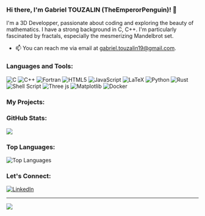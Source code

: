 ### Hi there, I'm Gabriel TOUZALIN (TheEmperorPenguin)! 👋

I'm a 3D Developper, passionate about coding and exploring the beauty of mathematics. I have a strong background in C, C++. I'm particularly fascinated by fractals, especially the mesmerizing Mandelbrot set.
- 📫 You can reach me via email at [gabriel.touzalin19@gmail.com](gabriel.touzalin19@gmail.com).

### Languages and Tools:

![C](https://img.shields.io/badge/c-%2300599C.svg?style=for-the-badge&logo=c&logoColor=white) ![C++](https://img.shields.io/badge/c++-%2300599C.svg?style=for-the-badge&logo=c%2B%2B&logoColor=white) ![Fortran](https://img.shields.io/badge/Fortran-%23734F96.svg?style=for-the-badge&logo=fortran&logoColor=white) ![HTML5](https://img.shields.io/badge/html5-%23E34F26.svg?style=for-the-badge&logo=html5&logoColor=white) ![JavaScript](https://img.shields.io/badge/javascript-%23323330.svg?style=for-the-badge&logo=javascript&logoColor=%23F7DF1E) ![LaTeX](https://img.shields.io/badge/latex-%23008080.svg?style=for-the-badge&logo=latex&logoColor=white) ![Python](https://img.shields.io/badge/python-3670A0?style=for-the-badge&logo=python&logoColor=ffdd54) ![Rust](https://img.shields.io/badge/rust-%23000000.svg?style=for-the-badge&logo=rust&logoColor=white) ![Shell Script](https://img.shields.io/badge/shell_script-%23121011.svg?style=for-the-badge&logo=gnu-bash&logoColor=white) ![Three js](https://img.shields.io/badge/threejs-black?style=for-the-badge&logo=three.js&logoColor=white) ![Matplotlib](https://img.shields.io/badge/Matplotlib-%23ffffff.svg?style=for-the-badge&logo=Matplotlib&logoColor=black) ![Docker](https://img.shields.io/badge/docker-%230db7ed.svg?style=for-the-badge&logo=docker&logoColor=white)

### My Projects:
<!--
- 🌀 [Mandelbrot Explorer](https://github.com/TheEmperorPenguin/Mandelbrot-Explorer): A Python application to explore and visualize the Mandelbrot set.
- 📚 [CodeRead](https://github.com/TheEmperorPenguin/CodeRead): A tool to generate beautifully formatted documentation from your code comments.-->

### GitHub Stats:

![](https://github-readme-stats.vercel.app/api?username=TheEmperorPenguin&theme=solarized-light&hide_border=false&include_all_commits=false&count_private=false)<br/>

### Top Languages:

![Top Languages](https://github-readme-stats.vercel.app/api/top-langs/?username=TheEmperorPenguin&theme=solarized-light&hide_border=false&include_all_commits=true&count_private=false&layout=compact&langs_count=10)

### Let's Connect:

[![LinkedIn](https://img.shields.io/badge/LinkedIn-Connect-blue?style=for-the-badge&logo=linkedin)](https://www.linkedin.com/in/gabrieltouzalin/)<!--
[![Twitter](https://img.shields.io/badge/Twitter-Follow-1DA1F2?style=for-the-badge&logo=twitter)](https://twitter.com/yourtwitterhandle)
[![Portfolio](https://img.shields.io/badge/Portfolio-View-yellow?style=for-the-badge)](https://yourportfolio.com)-->

---
[![](https://visitcount.itsvg.in/api?id=TheEmperorPenguin&label=Profile%20Views&color=0&icon=5&pretty=true)](https://visitcount.itsvg.in)

<!--
**TheEmperorPenguin/TheEmperorPenguin** is a ✨ _special_ ✨ repository because its `README.md` (this file) appears on your GitHub profile.

Here are some ideas to get you started:

- 🔭 I’m currently working on ...
- 🌱 I’m currently learning ...
- 👯 I’m looking to collaborate on ...
- 🤔 I’m looking for help with ...
- 💬 Ask me about ...
- 📫 How to reach me: ...
- 😄 Pronouns: ...
- ⚡ Fun fact: ...
-->
